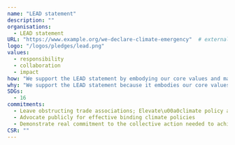 ```yaml
---
name: "LEAD statement"
description: ""
organisations: 
  - LEAD statement
URL: "https://www.example.org/we-declare-climate-emergency"  # external or internal URL to pledge site or info
logo: "/logos/pledges/lead.png"
values: 
  - responsibility
  - collaboration
  - impact
how: "We support the LEAD statement by embodying our core values and making a commitment to our stakeholders and community. Although specific core values and commitments are not listed in the document, we ensure that our actions align with our principles to foster a positive environment. We strive to promote collaboration, accountability, and respect in all our endeavors, reinforcing our dedication to our mission and vision."
why: "We support the LEAD statement because it embodies our core values and commitment to fostering a culture of excellence, integrity, and collaboration. By adhering to these principles, we aim to create a positive impact within our organization and the community, ensuring that our actions align with our mission and vision."
SDGs: 
  - 16
commitments:
  - Leave obstructing trade associations; Elevate\u00a0climate policy as a company priority
  - Advocate publicly for effective binding climate policies
  - Demonstrate real commitment to the collective action needed to achieve the just and equitable transition from fossil fuels agreed on at COP28. 
CSR: ""
---
```

